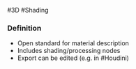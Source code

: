 #3D #Shading
### Definition
- Open standard for material description
- Includes shading/processing nodes
- Export can be edited (e.g. in #Houdini)
